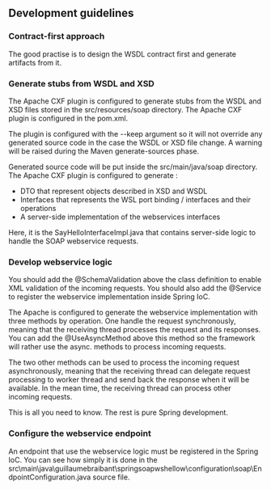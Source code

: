 ## Development guidelines

### Contract-first approach

The good practise is to design the WSDL contract first and generate artifacts from it.

### Generate stubs from WSDL and XSD

The Apache CXF plugin is configured to generate stubs from the WSDL and XSD files stored in the src/resources/soap directory. The Apache CXF plugin is configured in the pom.xml.

The plugin is configured with the --keep argument so it will not override any generated source code in the case the WSDL or XSD file change. A warning will be raised during the Maven generate-sources phase.

Generated source code will be put inside the src/main/java/soap directory. The Apache CXF plugin is configured to generate :

- DTO that represent objects described in XSD and WSDL
- Interfaces that represents the WSL port binding / interfaces and their operations
- A server-side implementation of the webservices interfaces

Here, it is the SayHelloInterfaceImpl.java that contains server-side logic to handle the SOAP webservice requests.

### Develop webservice logic

You should add the @SchemaValidation above the class definition to enable XML validation of the incoming requests. You should also add the @Service to register the webservice implementation inside Spring IoC.

The Apache is configured to generate the webservice implementation with three methods by operation. One handle the request synchronously, meaning that the receiving thread processes the request and its responses. You can add the @UseAsyncMethod above this method so the framework will rather use the async. methods to process incoming requests.

The two other methods can be used to process the incoming request asynchronously, meaning that the receiving thread can delegate request processing to worker thread and send back the response when it will be available. In the mean time, the receiving thread can process other incoming requests.

This is all you need to know. The rest is pure Spring development.

### Configure the webservice endpoint

An endpoint that use the webservice logic must be registered in the Spring IoC. You can see how simply it is done in the src\main\java\guillaumebraibant\springsoapwshellow\configuration\soap\EndpointConfiguration.java source file.
